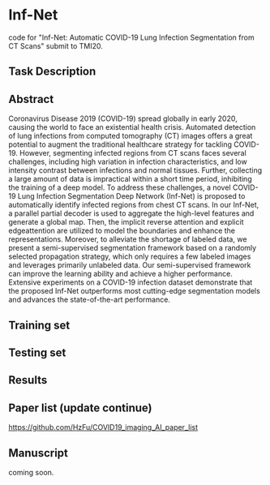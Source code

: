# Inf-Net
code for "Inf-Net: Automatic COVID-19 Lung Infection Segmentation from CT Scans" submit to TMI20.

## Task Description

## Abstract
Coronavirus Disease 2019 (COVID-19) spread globally in early 2020, causing the world to face an existential health crisis. Automated detection of lung infections from computed tomography (CT) images offers a great potential to augment the traditional healthcare strategy for tackling COVID-19. However, segmenting infected regions from CT scans faces several challenges, including high variation in infection characteristics, and low intensity contrast between infections and normal tissues. Further, collecting a large amount of data is impractical within a short time period, inhibiting the training of a deep model. To address these challenges, a novel COVID-19 Lung Infection Segmentation Deep Network (Inf-Net) is proposed to automatically identify infected regions from chest CT scans. In our Inf-Net, a parallel partial decoder is used to aggregate the high-level features and generate a global map. Then, the implicit reverse attention and explicit edgeattention are utilized to model the boundaries and enhance the representations. Moreover, to alleviate the shortage of labeled data, we present a semi-supervised segmentation framework based on a randomly selected propagation strategy, which only requires a few labeled images and leverages primarily unlabeled data. Our semi-supervised framework can improve the learning ability and achieve a higher performance. Extensive experiments on a COVID-19 infection dataset demonstrate that the proposed Inf-Net outperforms most cutting-edge segmentation models and advances the state-of-the-art performance.

## Training set

## Testing set

## Results

## Paper list (update continue)
https://github.com/HzFu/COVID19_imaging_AI_paper_list

## Manuscript

coming soon.
